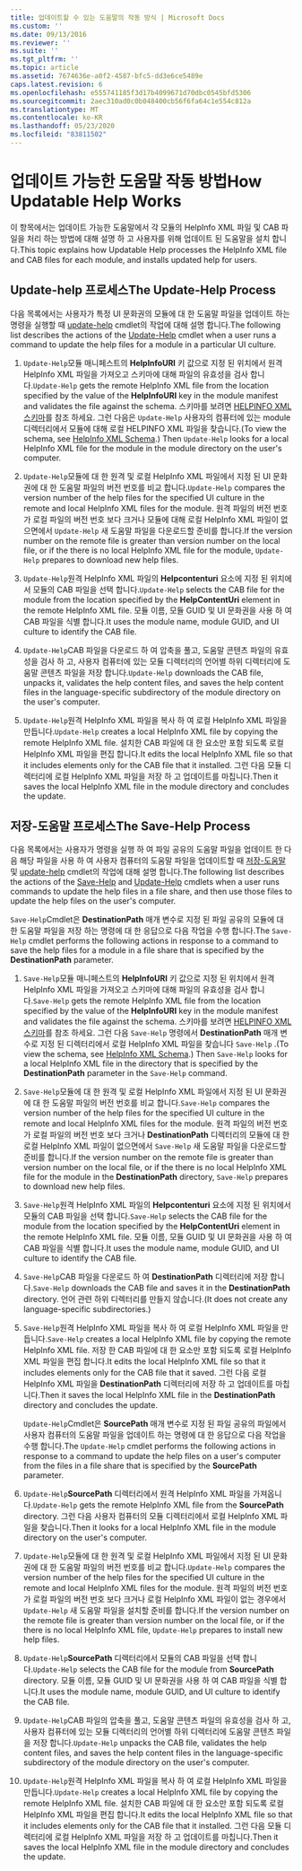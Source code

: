 ```yaml
---
title: 업데이트할 수 있는 도움말의 작동 방식 | Microsoft Docs
ms.custom: ''
ms.date: 09/13/2016
ms.reviewer: ''
ms.suite: ''
ms.tgt_pltfrm: ''
ms.topic: article
ms.assetid: 7674636e-a0f2-4587-bfc5-dd3e6ce5489e
caps.latest.revision: 6
ms.openlocfilehash: e555741185f3d17b4099671d70dbc0545bfd5306
ms.sourcegitcommit: 2aec310ad0c0b048400cb56f6fa64c1e554c812a
ms.translationtype: MT
ms.contentlocale: ko-KR
ms.lasthandoff: 05/23/2020
ms.locfileid: "83811502"
---
```

# <a name="how-updatable-help-works"></a><span data-ttu-id="29004-102">업데이트 가능한 도움말 작동 방법</span><span class="sxs-lookup"><span data-stu-id="29004-102">How Updatable Help Works</span></span>

<span data-ttu-id="29004-103">이 항목에서는 업데이트 가능한 도움말에서 각 모듈의 HelpInfo XML 파일 및 CAB 파일을 처리 하는 방법에 대해 설명 하 고 사용자를 위해 업데이트 된 도움말을 설치 합니다.</span><span class="sxs-lookup"><span data-stu-id="29004-103">This topic explains how Updatable Help processes the HelpInfo XML file and CAB files for each module, and installs updated help for users.</span></span>

## <a name="the-update-help-process"></a><span data-ttu-id="29004-104">Update-help 프로세스</span><span class="sxs-lookup"><span data-stu-id="29004-104">The Update-Help Process</span></span>

<span data-ttu-id="29004-105">다음 목록에서는 사용자가 특정 UI 문화권의 모듈에 대 한 도움말 파일을 업데이트 하는 명령을 실행할 때 [update-help](/powershell/module/Microsoft.PowerShell.Core/Update-Help) cmdlet의 작업에 대해 설명 합니다.</span><span class="sxs-lookup"><span data-stu-id="29004-105">The following list describes the actions of the [Update-Help](/powershell/module/Microsoft.PowerShell.Core/Update-Help) cmdlet when a user runs a command to update the help files for a module in a particular UI culture.</span></span>

1. <span data-ttu-id="29004-106">`Update-Help`모듈 매니페스트의 **HelpInfoURI** 키 값으로 지정 된 위치에서 원격 HelpInfo XML 파일을 가져오고 스키마에 대해 파일의 유효성을 검사 합니다.</span><span class="sxs-lookup"><span data-stu-id="29004-106">`Update-Help` gets the remote HelpInfo XML file from the location specified by the value of the **HelpInfoURI** key in the module manifest and validates the file against the schema.</span></span> <span data-ttu-id="29004-107">스키마를 보려면 [HELPINFO XML 스키마](./helpinfo-xml-schema.md)를 참조 하세요. 그런 다음은 `Update-Help` 사용자의 컴퓨터에 있는 module 디렉터리에서 모듈에 대해 로컬 HELPINFO XML 파일을 찾습니다.</span><span class="sxs-lookup"><span data-stu-id="29004-107">(To view the schema, see [HelpInfo XML Schema](./helpinfo-xml-schema.md).) Then `Update-Help` looks for a local HelpInfo XML file for the module in the module directory on the user's computer.</span></span>

2. <span data-ttu-id="29004-108">`Update-Help`모듈에 대 한 원격 및 로컬 HelpInfo XML 파일에서 지정 된 UI 문화권에 대 한 도움말 파일의 버전 번호를 비교 합니다.</span><span class="sxs-lookup"><span data-stu-id="29004-108">`Update-Help` compares the version number of the help files for the specified UI culture in the remote and local HelpInfo XML files for the module.</span></span> <span data-ttu-id="29004-109">원격 파일의 버전 번호가 로컬 파일의 버전 번호 보다 크거나 모듈에 대해 로컬 HelpInfo XML 파일이 없으면에서 `Update-Help` 새 도움말 파일을 다운로드할 준비를 합니다.</span><span class="sxs-lookup"><span data-stu-id="29004-109">If the version number on the remote file is greater than version number on the local file, or if the there is no local HelpInfo XML file for the module, `Update-Help` prepares to download new help files.</span></span>

3. <span data-ttu-id="29004-110">`Update-Help`원격 HelpInfo XML 파일의 **Helpcontenturi** 요소에 지정 된 위치에서 모듈의 CAB 파일을 선택 합니다.</span><span class="sxs-lookup"><span data-stu-id="29004-110">`Update-Help` selects the CAB file for the module from the location specified by the **HelpContentUri** element in the remote HelpInfo XML file.</span></span> <span data-ttu-id="29004-111">모듈 이름, 모듈 GUID 및 UI 문화권을 사용 하 여 CAB 파일을 식별 합니다.</span><span class="sxs-lookup"><span data-stu-id="29004-111">It uses the module name, module GUID, and UI culture to identify the CAB file.</span></span>

4. <span data-ttu-id="29004-112">`Update-Help`CAB 파일을 다운로드 하 여 압축을 풀고, 도움말 콘텐츠 파일의 유효성을 검사 하 고, 사용자 컴퓨터에 있는 모듈 디렉터리의 언어별 하위 디렉터리에 도움말 콘텐츠 파일을 저장 합니다.</span><span class="sxs-lookup"><span data-stu-id="29004-112">`Update-Help` downloads the CAB file, unpacks it, validates the help content files, and saves the help content files in the language-specific subdirectory of the module directory on the user's computer.</span></span>

5. <span data-ttu-id="29004-113">`Update-Help`원격 HelpInfo XML 파일을 복사 하 여 로컬 HelpInfo XML 파일을 만듭니다.</span><span class="sxs-lookup"><span data-stu-id="29004-113">`Update-Help` creates a local HelpInfo XML file by copying the remote HelpInfo XML file.</span></span> <span data-ttu-id="29004-114">설치한 CAB 파일에 대 한 요소만 포함 되도록 로컬 HelpInfo XML 파일을 편집 합니다.</span><span class="sxs-lookup"><span data-stu-id="29004-114">It edits the local HelpInfo XML file so that it includes elements only for the CAB file that it installed.</span></span> <span data-ttu-id="29004-115">그런 다음 모듈 디렉터리에 로컬 HelpInfo XML 파일을 저장 하 고 업데이트를 마칩니다.</span><span class="sxs-lookup"><span data-stu-id="29004-115">Then it saves the local HelpInfo XML file in the module directory and concludes the update.</span></span>

## <a name="the-save-help-process"></a><span data-ttu-id="29004-116">저장-도움말 프로세스</span><span class="sxs-lookup"><span data-stu-id="29004-116">The Save-Help Process</span></span>

<span data-ttu-id="29004-117">다음 목록에서는 사용자가 명령을 실행 하 여 파일 공유의 도움말 파일을 업데이트 한 다음 해당 파일을 사용 하 여 사용자 컴퓨터의 도움말 파일을 업데이트할 때 [저장-도움말](/powershell/module/Microsoft.PowerShell.Core/Save-Help) 및 [update-help](/powershell/module/Microsoft.PowerShell.Core/Update-Help) cmdlet의 작업에 대해 설명 합니다.</span><span class="sxs-lookup"><span data-stu-id="29004-117">The following list describes the actions of the [Save-Help](/powershell/module/Microsoft.PowerShell.Core/Save-Help) and [Update-Help](/powershell/module/Microsoft.PowerShell.Core/Update-Help) cmdlets when a user runs commands to update the help files in a file share, and then use those files to update the help files on the user's computer.</span></span>

<span data-ttu-id="29004-118">`Save-Help`Cmdlet은 **DestinationPath** 매개 변수로 지정 된 파일 공유의 모듈에 대 한 도움말 파일을 저장 하는 명령에 대 한 응답으로 다음 작업을 수행 합니다.</span><span class="sxs-lookup"><span data-stu-id="29004-118">The `Save-Help` cmdlet performs the following actions in response to a command to save the help files for a module in a file share that is specified by the **DestinationPath** parameter.</span></span>

1. <span data-ttu-id="29004-119">`Save-Help`모듈 매니페스트의 **HelpInfoURI** 키 값으로 지정 된 위치에서 원격 HelpInfo XML 파일을 가져오고 스키마에 대해 파일의 유효성을 검사 합니다.</span><span class="sxs-lookup"><span data-stu-id="29004-119">`Save-Help` gets  the remote HelpInfo XML file from the location specified by the value of the **HelpInfoURI** key in the module manifest and validates the file against the schema.</span></span> <span data-ttu-id="29004-120">스키마를 보려면 [HELPINFO XML 스키마](./helpinfo-xml-schema.md)를 참조 하세요. 그런 다음 `Save-Help` 명령에서 **DestinationPath** 매개 변수로 지정 된 디렉터리에서 로컬 HelpInfo XML 파일을 찾습니다 `Save-Help` .</span><span class="sxs-lookup"><span data-stu-id="29004-120">(To view the schema, see [HelpInfo XML Schema](./helpinfo-xml-schema.md).) Then `Save-Help` looks for a local HelpInfo XML file in the directory that is specified by the **DestinationPath** parameter in the `Save-Help` command.</span></span>

2. <span data-ttu-id="29004-121">`Save-Help`모듈에 대 한 원격 및 로컬 HelpInfo XML 파일에서 지정 된 UI 문화권에 대 한 도움말 파일의 버전 번호를 비교 합니다.</span><span class="sxs-lookup"><span data-stu-id="29004-121">`Save-Help` compares the version number of the help files for the specified UI culture in the remote and local HelpInfo XML files for the module.</span></span> <span data-ttu-id="29004-122">원격 파일의 버전 번호가 로컬 파일의 버전 번호 보다 크거나 **DestinationPath** 디렉터리의 모듈에 대 한 로컬 HelpInfo XML 파일이 없으면에서 `Save-Help` 새 도움말 파일을 다운로드할 준비를 합니다.</span><span class="sxs-lookup"><span data-stu-id="29004-122">If the version number on the remote file is greater than version number on the local file, or if the there is no local HelpInfo XML file for the module in the **DestinationPath** directory, `Save-Help` prepares to download new help files.</span></span>

3. <span data-ttu-id="29004-123">`Save-Help`원격 HelpInfo XML 파일의 **Helpcontenturi** 요소에 지정 된 위치에서 모듈의 CAB 파일을 선택 합니다.</span><span class="sxs-lookup"><span data-stu-id="29004-123">`Save-Help` selects the CAB file for the module from the location specified by the **HelpContentUri** element in the remote HelpInfo XML file.</span></span> <span data-ttu-id="29004-124">모듈 이름, 모듈 GUID 및 UI 문화권을 사용 하 여 CAB 파일을 식별 합니다.</span><span class="sxs-lookup"><span data-stu-id="29004-124">It uses the module name, module GUID, and UI culture to identify the CAB file.</span></span>

4. <span data-ttu-id="29004-125">`Save-Help`CAB 파일을 다운로드 하 여 **DestinationPath** 디렉터리에 저장 합니다.</span><span class="sxs-lookup"><span data-stu-id="29004-125">`Save-Help` downloads the CAB file and saves it in the **DestinationPath** directory.</span></span> <span data-ttu-id="29004-126">언어 관련 하위 디렉터리를 만들지 않습니다.</span><span class="sxs-lookup"><span data-stu-id="29004-126">(It does not create any language-specific subdirectories.)</span></span>

5. <span data-ttu-id="29004-127">`Save-Help`원격 HelpInfo XML 파일을 복사 하 여 로컬 HelpInfo XML 파일을 만듭니다.</span><span class="sxs-lookup"><span data-stu-id="29004-127">`Save-Help` creates a local HelpInfo XML file by copying the remote HelpInfo XML file.</span></span> <span data-ttu-id="29004-128">저장 한 CAB 파일에 대 한 요소만 포함 되도록 로컬 HelpInfo XML 파일을 편집 합니다.</span><span class="sxs-lookup"><span data-stu-id="29004-128">It edits the local HelpInfo XML file so that it includes elements only for the CAB file that it saved.</span></span> <span data-ttu-id="29004-129">그런 다음 로컬 HelpInfo XML 파일을 **DestinationPath** 디렉터리에 저장 하 고 업데이트를 마칩니다.</span><span class="sxs-lookup"><span data-stu-id="29004-129">Then it saves the local HelpInfo XML file in the  **DestinationPath** directory and concludes the update.</span></span>

   <span data-ttu-id="29004-130">`Update-Help`Cmdlet은 **SourcePath** 매개 변수로 지정 된 파일 공유의 파일에서 사용자 컴퓨터의 도움말 파일을 업데이트 하는 명령에 대 한 응답으로 다음 작업을 수행 합니다.</span><span class="sxs-lookup"><span data-stu-id="29004-130">The `Update-Help` cmdlet performs the following actions in response to a command to update the help files on a user's computer from the files in a file share that is specified by the **SourcePath** parameter.</span></span>

1. <span data-ttu-id="29004-131">`Update-Help`**SourcePath** 디렉터리에서 원격 HelpInfo XML 파일을 가져옵니다.</span><span class="sxs-lookup"><span data-stu-id="29004-131">`Update-Help` gets the remote HelpInfo XML file from the **SourcePath** directory.</span></span> <span data-ttu-id="29004-132">그런 다음 사용자 컴퓨터의 모듈 디렉터리에서 로컬 HelpInfo XML 파일을 찾습니다.</span><span class="sxs-lookup"><span data-stu-id="29004-132">Then it looks for a local HelpInfo XML file in the module directory on the user's computer.</span></span>

2. <span data-ttu-id="29004-133">`Update-Help`모듈에 대 한 원격 및 로컬 HelpInfo XML 파일에서 지정 된 UI 문화권에 대 한 도움말 파일의 버전 번호를 비교 합니다.</span><span class="sxs-lookup"><span data-stu-id="29004-133">`Update-Help` compares the version number of the help files for the specified UI culture in the remote and local HelpInfo XML files for the module.</span></span> <span data-ttu-id="29004-134">원격 파일의 버전 번호가 로컬 파일의 버전 번호 보다 크거나 로컬 HelpInfo XML 파일이 없는 경우에서 `Update-Help` 새 도움말 파일을 설치할 준비를 합니다.</span><span class="sxs-lookup"><span data-stu-id="29004-134">If the version number on the remote file is greater than version number on the local file, or if the there is no local HelpInfo XML file, `Update-Help` prepares to install new help files.</span></span>

3. <span data-ttu-id="29004-135">`Update-Help`**SourcePath** 디렉터리에서 모듈의 CAB 파일을 선택 합니다.</span><span class="sxs-lookup"><span data-stu-id="29004-135">`Update-Help` selects the CAB file for the module from **SourcePath** directory.</span></span> <span data-ttu-id="29004-136">모듈 이름, 모듈 GUID 및 UI 문화권을 사용 하 여 CAB 파일을 식별 합니다.</span><span class="sxs-lookup"><span data-stu-id="29004-136">It uses the module name, module GUID, and UI culture to identify the CAB file.</span></span>

4. <span data-ttu-id="29004-137">`Update-Help`CAB 파일의 압축을 풀고, 도움말 콘텐츠 파일의 유효성을 검사 하 고, 사용자 컴퓨터에 있는 모듈 디렉터리의 언어별 하위 디렉터리에 도움말 콘텐츠 파일을 저장 합니다.</span><span class="sxs-lookup"><span data-stu-id="29004-137">`Update-Help` unpacks the CAB file, validates the help content files, and saves the help content files in the language-specific subdirectory of the module directory on the user's computer.</span></span>

5. <span data-ttu-id="29004-138">`Update-Help`원격 HelpInfo XML 파일을 복사 하 여 로컬 HelpInfo XML 파일을 만듭니다.</span><span class="sxs-lookup"><span data-stu-id="29004-138">`Update-Help` creates a local HelpInfo XML file by copying the remote HelpInfo XML file.</span></span> <span data-ttu-id="29004-139">설치한 CAB 파일에 대 한 요소만 포함 되도록 로컬 HelpInfo XML 파일을 편집 합니다.</span><span class="sxs-lookup"><span data-stu-id="29004-139">It edits the local HelpInfo XML file so that it includes elements only for the CAB file that it installed.</span></span> <span data-ttu-id="29004-140">그런 다음 모듈 디렉터리에 로컬 HelpInfo XML 파일을 저장 하 고 업데이트를 마칩니다.</span><span class="sxs-lookup"><span data-stu-id="29004-140">Then it saves the local HelpInfo XML file in the module directory and concludes the update.</span></span>
